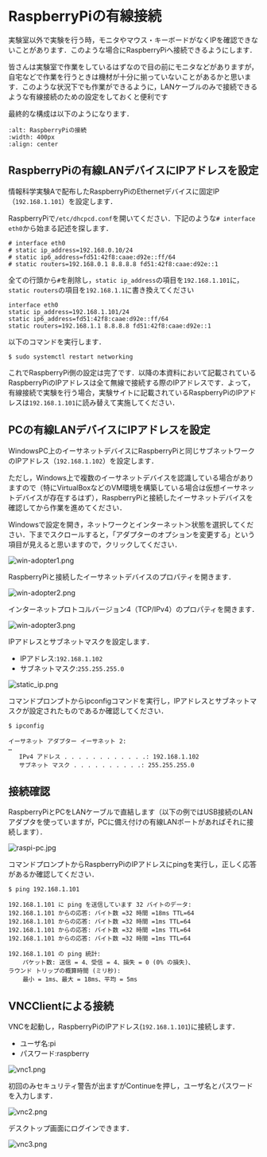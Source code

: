 # RaspberryPiの有線接続

実験室以外で実験を行う時，モニタやマウス・キーボードがなくIPを確認できないことがあります．このような場合にRaspberryPiへ接続できるようにします．

皆さんは実験室で作業をしているはずなので目の前にモニタなどがありますが，自宅などで作業を行うときは機材が十分に揃っていないことがあるかと思います．このような状況下でも作業ができるように，LANケーブルのみで接続できるような有線接続のための設定をしておくと便利です

最終的な構成は以下のようになります．

```{image} ../../../images/part1/part1_1/non_monitor_configration.png
:alt: RaspberryPiの接続
:width: 400px
:align: center
```

## RaspberryPiの有線LANデバイスにIPアドレスを設定

情報科学実験Aで配布したRaspberryPiのEthernetデバイスに固定IP（`192.168.1.101`）を設定します．

RaspberryPiで`/etc/dhcpcd.conf`を開いてください．下記のような`# interface eth0`から始まる記述を探します．

```text
# interface eth0
# static ip_address=192.168.0.10/24
# static ip6_address=fd51:42f8:caae:d92e::ff/64
# static routers=192.168.0.1 8.8.8.8 fd51:42f8:caae:d92e::1
```

全ての行頭から`#`を削除し，`static ip_address`の項目を`192.168.1.101`に，`static routers`の項目を`192.168.1.1`に書き換えてください

```text
interface eth0
static ip_address=192.168.1.101/24
static ip6_address=fd51:42f8:caae:d92e::ff/64
static routers=192.168.1.1 8.8.8.8 fd51:42f8:caae:d92e::1
```

以下のコマンドを実行します．

```shell
$ sudo systemctl restart networking
```

これでRaspberryPi側の設定は完了です．以降の本資料において記載されているRaspberryPiのIPアドレスは全て無線で接続する際のIPアドレスです．よって，有線接続で実験を行う場合，実験サイトに記載されているRaspberryPiのIPアドレスは`192.168.1.101`に読み替えて実施してください．

## PCの有線LANデバイスにIPアドレスを設定

WindowsPC上のイーサネットデバイスにRaspberryPiと同じサブネットワークのIPアドレス（`192.168.1.102`）を設定します．

ただし，Windows上で複数のイーサネットデバイスを認識している場合がありますので（特にVirtualBoxなどのVM環境を構築している場合は仮想イーサネットデバイスが存在するはず），RaspberryPiと接続したイーサネットデバイスを確認してから作業を進めてください．

Windowsで設定を開き，ネットワークとインターネット＞状態を選択してください．下までスクロールすると，「アダプターのオプションを変更する」という項目が見えると思いますので，クリックしてください．

![win-adopter1.png](../../../images/part1/part1_1/win-adopter1.png)

RaspberryPiと接続したイーサネットデバイスのプロパティを開きます．

![win-adopter2.png](../../../images/part1/part1_1/win-adopter2.png)

インターネットプロトコルバージョン4（TCP/IPv4）のプロパティを開きます．

![win-adopter3.png](../../../images/part1/part1_1/win-adopter3.png)

IPアドレスとサブネットマスクを設定します．

- IPアドレス:`192.168.1.102`
- サブネットマスク:`255.255.255.0`

![static_ip.png](../../../images/part1/part1_1/static_ip.png)

コマンドプロンプトからipconfigコマンドを実行し，IPアドレスとサブネットマスクが設定されたものであるか確認してください．

```shell
$ ipconfig

イーサネット アダプター イーサネット 2:
…
   IPv4 アドレス . . . . . . . . . . . .: 192.168.1.102
   サブネット マスク . . . . . . . . . .: 255.255.255.0
```

## 接続確認

RaspberryPiとPCをLANケーブルで直結します（以下の例ではUSB接続のLANアダプタを使っていますが，PCに備え付けの有線LANポートがあればそれに接続します）．

![raspi-pc.jpg](../../../images/part1/part1_1/raspi-pc.jpg)

コマンドプロンプトからRaspberryPiのIPアドレスにpingを実行し，正しく応答があるか確認してください．

```shell
$ ping 192.168.1.101

192.168.1.101 に ping を送信しています 32 バイトのデータ:
192.168.1.101 からの応答: バイト数 =32 時間 =18ms TTL=64
192.168.1.101 からの応答: バイト数 =32 時間 =1ms TTL=64
192.168.1.101 からの応答: バイト数 =32 時間 =1ms TTL=64
192.168.1.101 からの応答: バイト数 =32 時間 =1ms TTL=64

192.168.1.101 の ping 統計:
    パケット数: 送信 = 4、受信 = 4、損失 = 0 (0% の損失)、
ラウンド トリップの概算時間 (ミリ秒):
    最小 = 1ms、最大 = 18ms、平均 = 5ms
```

## VNCClientによる接続

VNCを起動し，RaspberryPiのIPアドレス(`192.168.1.101`)に接続します．

- ユーザ名:pi
- パスワード:raspberry

![vnc1.png](../../../images/part1/part1_1/vnc1.png)

初回のみセキュリティ警告が出ますがContinueを押し，ユーザ名とパスワードを入力します．

![vnc2.png](../../../images/part1/part1_1/vnc2.png)

デスクトップ画面にログインできます．

![vnc3.png](../../../images/part1/part1_1/vnc3.png)
